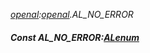 _[openal](../../modules/openal/openal-module.md):[openal](../../modules/openal/openal-module.md).AL\_NO\_ERROR_
##### Const AL\_NO\_ERROR:[ALenum](../../modules/openal/openal-alenum.md)
